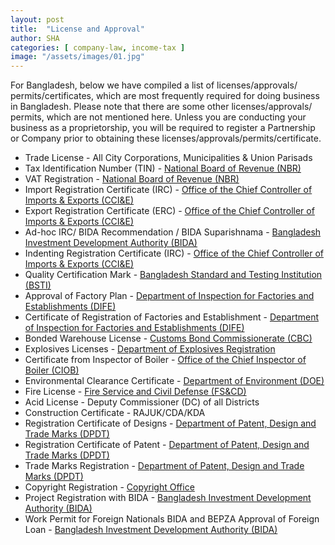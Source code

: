 ```yaml
---
layout: post
title:  "License and Approval"
author: SHA
categories: [ company-law, income-tax ]
image: "/assets/images/01.jpg"
---
```

For Bangladesh, below we have compiled a list of licenses/approvals/ permits/certificates, which are most frequently required for doing business in Bangladesh. Please note that there are some other licenses/approvals/ permits, which are not mentioned here.
Unless you are conducting your business as a proprietorship, you will be required to register a Partnership or Company prior to obtaining these licenses/approvals/permits/certificate.

- Trade License - All City Corporations, Municipalities & Union Parisads
- Tax Identification Number (TIN) - [National Board of Revenue (NBR)](http://nbr.gov.bd)
- VAT Registration - [National Board of Revenue (NBR)](http://nbr.gov.bd)
- Import Registration Certificate (IRC) -  [Office of the Chief Controller of Imports & Exports (CCI&E)](http://www.ccie.gov.bd)
- Export Registration Certificate (ERC) - [Office of the Chief Controller of Imports & Exports (CCI&E)](http://www.ccie.gov.bd)
- Ad-hoc IRC/ BIDA Recommendation / BIDA Suparishnama - [Bangladesh Investment Development Authority (BIDA)](http://bida.gov.bd)
- Indenting Registration Certificate (IRC) - [Office of the Chief Controller of Imports & Exports (CCI&E)](http://www.ccie.gov.bd)
- Quality Certification Mark - [Bangladesh Standard and Testing Institution (BSTI)](http://www.bsti.gov.bd)
- Approval of Factory Plan - [Department of Inspection for Factories and Establishments (DIFE)](http://www.dife.gov.bd)
- Certificate of Registration of Factories and Establishment - [Department of Inspection for Factories and Establishments (DIFE)](http://www.dife.gov.bd)
- Bonded Warehouse License - [Customs Bond Commissionerate (CBC)](http://www.cbc.gov.bd)
- Explosives Licenses - [Department of Explosives Registration](http://www.explosives.gov.bd/)
- Certificate from Inspector of Boiler - [Office of the Chief Inspector of Boiler (CIOB)](http://www.boiler.gov.bd)
- Environmental Clearance Certificate - [Department of Environment (DOE)](http://www.doe.gov.bd)
- Fire License - [Fire Service and Civil Defense (FS&CD)](http://www.fireservice.gov.bd)
- Acid License - Deputy Commissioner (DC) of all Districts
- Construction Certificate - RAJUK/CDA/KDA
- Registration Certificate of Designs - [Department of Patent, Design and Trade Marks (DPDT)](http://www.dpdt.gov.bd)
- Registration Certificate of Patent - [Department of Patent, Design and Trade Marks (DPDT)](http://www.dpdt.gov.bd)
- Trade Marks Registration - [Department of Patent, Design and Trade Marks (DPDT)](http://www.dpdt.gov.bd)
- Copyright Registration - [Copyright Office](http://copyrightoffice.gov.bd)
- Project Registration with BIDA - [Bangladesh Investment Development Authority (BIDA)](http://bida.gov.bd)
- Work Permit for Foreign Nationals BIDA and BEPZA Approval of Foreign Loan - [Bangladesh Investment Development Authority (BIDA)](http://bida.gov.bd)